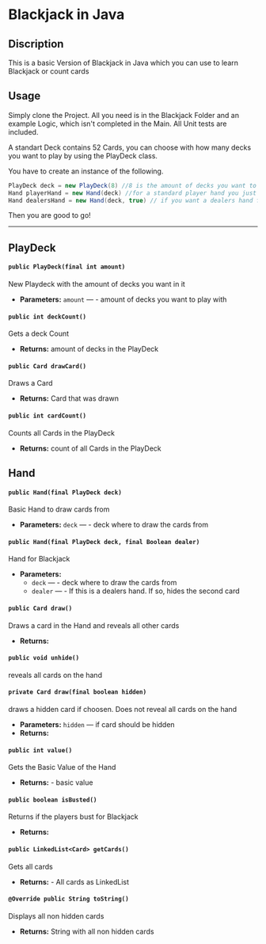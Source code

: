 # Blackjack in Java
## Discription
This is a basic Version of Blackjack in Java which you can use to learn Blackjack or count cards

## Usage
Simply clone the Project. All you need is in the Blackjack Folder and an example Logic, which isn't completed in the Main. All Unit tests are included.

A standart Deck contains 52 Cards, you can choose with how many decks you want to play by using the PlayDeck class.

You have to create an instance of the following.

```Java
PlayDeck deck = new PlayDeck(8) //8 is the amount of decks you want to play with
Hand playerHand = new Hand(deck) //for a standard player hand you just have to give him the deck he should draw from
Hand dealersHand = new Hand(deck, true) // if you want a dealers hand for blackjack, where the second Card is hidden until he draws, use this constructor
```

Then you are good to go!

------------------

## PlayDeck

#### `public PlayDeck(final int amount)`

New Playdeck with the amount of decks you want in it

 * **Parameters:** `amount` — - amount of decks you want to play with

#### `public int deckCount()`

Gets a deck Count

 * **Returns:** amount of decks in the PlayDeck

#### `public Card drawCard()`

Draws a Card

 * **Returns:** Card that was drawn

#### `public int cardCount()`

Counts all Cards in the PlayDeck

 * **Returns:** count of all Cards in the PlayDeck


## Hand

#### `public Hand(final PlayDeck deck)`

Basic Hand to draw cards from

 * **Parameters:** `deck` — - deck where to draw the cards from

#### `public Hand(final PlayDeck deck, final Boolean dealer)`

Hand for Blackjack

 * **Parameters:**
   * `deck` — - deck where to draw the cards from
   * `dealer` — - If this is a dealers hand. If so, hides the second card

#### `public Card draw()`

Draws a card in the Hand and reveals all other cards

 * **Returns:** 

#### `public void unhide()`

reveals all cards on the hand

#### `private Card draw(final boolean hidden)`

draws a hidden card if choosen. Does not reveal all cards on the hand

 * **Parameters:** `hidden` — if card should be hidden
 * **Returns:** 

#### `public int value()`

Gets the Basic Value of the Hand

 * **Returns:** - basic value

#### `public boolean isBusted()`

Returns if the players bust for Blackjack

 * **Returns:** 

#### `public LinkedList<Card> getCards()`

Gets all cards

 * **Returns:** - All cards as LinkedList

#### `@Override public String toString()`

Displays all non hidden cards

 * **Returns:** String with all non hidden cards




